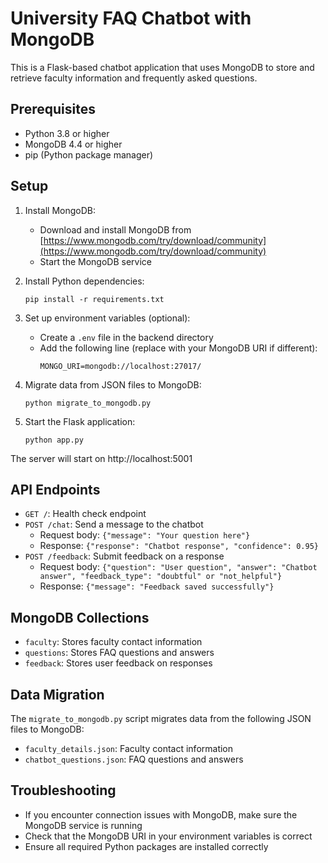 # University FAQ Chatbot with MongoDB

This is a Flask-based chatbot application that uses MongoDB to store and retrieve faculty information and frequently asked questions.

## Prerequisites

- Python 3.8 or higher
- MongoDB 4.4 or higher
- pip (Python package manager)

## Setup

1. Install MongoDB:
   - Download and install MongoDB from [https://www.mongodb.com/try/download/community](https://www.mongodb.com/try/download/community)
   - Start the MongoDB service

2. Install Python dependencies:
   ```
   pip install -r requirements.txt
   ```

3. Set up environment variables (optional):
   - Create a `.env` file in the backend directory
   - Add the following line (replace with your MongoDB URI if different):
     ```
     MONGO_URI=mongodb://localhost:27017/
     ```

4. Migrate data from JSON files to MongoDB:
   ```
   python migrate_to_mongodb.py
   ```

5. Start the Flask application:
   ```
   python app.py
   ```

The server will start on http://localhost:5001

## API Endpoints

- `GET /`: Health check endpoint
- `POST /chat`: Send a message to the chatbot
  - Request body: `{"message": "Your question here"}`
  - Response: `{"response": "Chatbot response", "confidence": 0.95}`
- `POST /feedback`: Submit feedback on a response
  - Request body: `{"question": "User question", "answer": "Chatbot answer", "feedback_type": "doubtful" or "not_helpful"}`
  - Response: `{"message": "Feedback saved successfully"}`

## MongoDB Collections

- `faculty`: Stores faculty contact information
- `questions`: Stores FAQ questions and answers
- `feedback`: Stores user feedback on responses

## Data Migration

The `migrate_to_mongodb.py` script migrates data from the following JSON files to MongoDB:
- `faculty_details.json`: Faculty contact information
- `chatbot_questions.json`: FAQ questions and answers

## Troubleshooting

- If you encounter connection issues with MongoDB, make sure the MongoDB service is running
- Check that the MongoDB URI in your environment variables is correct
- Ensure all required Python packages are installed correctly 